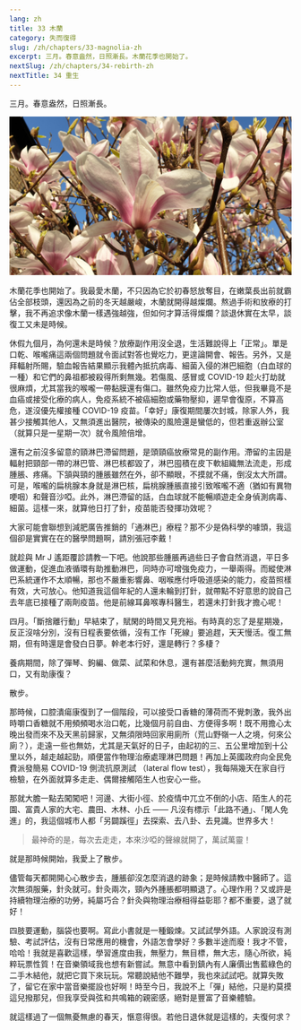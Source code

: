 ```yaml
---
lang: zh
title: 33 木蘭
category: 失而復得
slug: /zh/chapters/33-magnolia-zh
excerpt: 三月。春意盎然，日照漸長。木蘭花季也開始了。
nextSlug: /zh/chapters/34-rebirth-zh
nextTitle: 34 重生
---
```


<p class="cn">三月。春意盎然，日照漸長。

![Magnolia](./images/33.jpg)
 
<p class="cn">木蘭花季也開始了。我最愛木蘭，不只因為它於初春怒放奪目，在嫩葉長出前就霸佔全部枝頭，還因為之前的冬天越嚴峻，木蘭就開得越燦爛。熬過手術和放療的打擊，我不再追求像木蘭一樣遇強越強，但如何才算活得燦爛？談退休實在太早，談復工又未是時候。
 
<p class="cn">休假九個月，為何還未是時候？放療副作用沒全退，生活難說得上「正常」。單是口乾、喉嚨痛這兩個問題就令面試對答也覺吃力，更遑論開會、報告。另外，又是拜輻射所賜，驗血報告結果顯示我體內抵抗病毒、細菌入侵的淋巴細胞（白血球的一種）和它們的鼻祖都被殺得所剩無幾。若傷風、感冒或 COVID-19 趁火打劫就很麻煩，尤其當我的喉嚨一帶黏膜還有傷口。雖然免疫力比常人低，但我畢竟不是血癌或接受化療的病人，免疫系統不被癌細胞或藥物壓抑，遲早會復原，不算高危，遂沒優先權接種 COVID-19 疫苗。「幸好」康復期間屢次封城，除家人外，我甚少接觸其他人，又無須進出醫院，被傳染的風險還是蠻低的，但若重返辦公室（就算只是一星期一次）就令風險倍增。
 
<p class="cn">還有之前沒多留意的頸淋巴滯留問題，是頭頸癌放療常見的副作用。滯留的主因是輻射把頸部一帶的淋巴管、淋巴核都毀了，淋巴囤積在皮下軟組織無法流走，形成腫脹、疼痛。下頷與頸的腫脹雖然在外，卻不顯眼，不摸就不痛，倒沒太大所謂。可是，喉嚨的扁桃腺本身就是淋巴核，扁桃腺腫脹直接引致喉嚨不適（猶如有異物哽咽）和聲音沙啞。此外，淋巴滯留的話，白血球就不能暢順遊走全身偵測病毒、細菌。這樣一來，就算他日打了針，疫苗能否發揮功效呢？
 
<p class="cn">大家可能會聯想到減肥廣告推銷的「通淋巴」療程？那不少是偽科學的噱頭，我這個卻是實實在在的醫學問題啊，請別張冠李戴！
 
<p class="cn">就趁與 Mr J 遙距覆診請教一下吧。他說那些腫脹再過些日子會自然消退，平日多做運動，促進血液循環有助推動淋巴，同時亦可增強免疫力，一舉兩得。而縱使淋巴系統運作不太順暢，那也不嚴重影響鼻、咽喉應付呼吸道感染的能力，疫苗照樣有效，大可放心。他知道我這個年紀的人還未輪到打針，就帶點不好意思的說自己去年底已接種了兩劑疫苗。他是前線耳鼻喉專科醫生，若還未打針我才擔心呢！
 
<p class="cn">四月。「斷捨離行動」早結束了，賦閑的時間又見充裕。有時真的忘了是星期幾，反正沒啥分別，沒有日程表要依循，沒有工作「死線」要追趕，天天慢活。復工無期，但有時還是會發白日夢。幹老本行好，還是轉行？多棲？
 
<p class="cn">養病期間，除了彈琴、鉤編、做菜、試菜和休息，還有甚麼活動夠充實，無須用口，又有助康復？
 
<p class="cn">散步。
 
<p class="cn">那時候，口腔潰瘍康復到了一個階段，可以接受口香糖的薄荷而不覺刺激，我外出時嚼口香糖就不用頻頻喝水治口乾，比幾個月前自由、方便得多啊！既不用擔心太晚出發而來不及天黑前歸家，又無須限時回家用廁所（荒山野嶺一人之境，何來公廁？），走遠一些也無妨，尤其是天氣好的日子，由起初的三、五公里增加到十公里以外，越走越起勁，順便當作物理治療處理淋巴問題！再加上英國政府向全民免費派發簡易 COVID-19 側流抗原測試 （lateral flow test），我每隔幾天在家自行檢驗，在外面就算多走走、偶爾接觸陌生人也安心一些。
 
<p class="cn">那就大膽一點去闖闖吧！河邊、大街小徑、於疫情中兀立不倒的小店、陌生人的花園、富貴人家的大宅、農田、木林、小丘 —— 凡沒有標示「此路不通」、「閑人免進」的，我這個城市人都「另闢蹊徑」去探索、去八卦、去見識。世界多大！
 
<blockquote class="cn">最神奇的是，每次去走走，本來沙啞的聲線就開了，萬試萬靈！</blockquote>

<p class="cn">就是那時候開始，我愛上了散步。
 
<p class="cn">儘管每天都開開心心散步去，腫脹卻沒怎麼消退的跡象；是時候請教中醫師了。這次無須服藥，針灸就可。針灸兩次，頸內外腫脹都明顯退了。心理作用？又或許是持續物理治療的功勞，純屬巧合？針灸與物理治療相得益彰耶？都不重要，退了就好！
 
<p class="cn">四肢要運動，腦袋也要啊。寫此小書就是一種鍛煉。又試試學外語。人家說沒有測驗、考試評估，沒有日常應用的機會，外語怎會學好？多數半途而廢！我才不管，哈哈！我就是喜歡這樣，學習進度由我，無壓力，無目標，無大志，隨心所欲，純粹玩票性質！在音樂領域我也想有新嘗試。無意中看到鎮內有人廉價出售藍綠色的二手木結他，就把它買下來玩玩。常聽說結他不難學，我也來試試吧。就算失敗了，留它在家中當音樂擺設也好啊！時至今日，我說不上「彈」結他，只是約莫摸這兒撥那兒，但我享受與弦和共鳴箱的親密感，絕對是豐富了音樂體驗。
 
<p class="cn">就這樣過了一個無憂無慮的春天，愜意得很。若他日退休就是這樣的，夫復何求？
